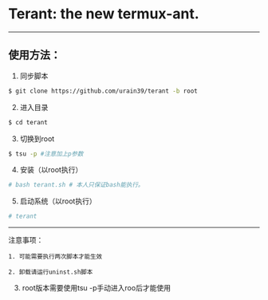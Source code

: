 # Terant: the new termux-ant.

--------------------------------------------

## 使用方法：


1. 同步脚本
````sh
$ git clone https://github.com/urain39/terant -b root
````

2. 进入目录
````sh
$ cd terant
````
3. 切换到root
````sh
$ tsu -p #注意加上p参数
````
4. 安装（以root执行）
````sh
# bash terant.sh # 本人只保证bash能执行。
````
5. 启动系统（以root执行）
````sh
# terant
````
----------------------------------------------

注意事项：

    1. 可能需要执行两次脚本才能生效
    
    2. 卸载请运行uninst.sh脚本
    
    3. root版本需要使用tsu -p手动进入roo后才能使用

